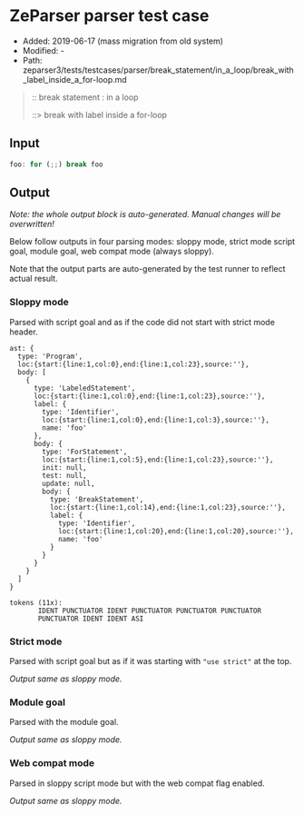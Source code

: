 # ZeParser parser test case

- Added: 2019-06-17 (mass migration from old system)
- Modified: -
- Path: zeparser3/tests/testcases/parser/break_statement/in_a_loop/break_with_label_inside_a_for-loop.md

> :: break statement : in a loop
>
> ::> break with label inside a for-loop

## Input

`````js
foo: for (;;) break foo
`````

## Output

_Note: the whole output block is auto-generated. Manual changes will be overwritten!_

Below follow outputs in four parsing modes: sloppy mode, strict mode script goal, module goal, web compat mode (always sloppy).

Note that the output parts are auto-generated by the test runner to reflect actual result.

### Sloppy mode

Parsed with script goal and as if the code did not start with strict mode header.

`````
ast: {
  type: 'Program',
  loc:{start:{line:1,col:0},end:{line:1,col:23},source:''},
  body: [
    {
      type: 'LabeledStatement',
      loc:{start:{line:1,col:0},end:{line:1,col:23},source:''},
      label: {
        type: 'Identifier',
        loc:{start:{line:1,col:0},end:{line:1,col:3},source:''},
        name: 'foo'
      },
      body: {
        type: 'ForStatement',
        loc:{start:{line:1,col:5},end:{line:1,col:23},source:''},
        init: null,
        test: null,
        update: null,
        body: {
          type: 'BreakStatement',
          loc:{start:{line:1,col:14},end:{line:1,col:23},source:''},
          label: {
            type: 'Identifier',
            loc:{start:{line:1,col:20},end:{line:1,col:20},source:''},
            name: 'foo'
          }
        }
      }
    }
  ]
}

tokens (11x):
       IDENT PUNCTUATOR IDENT PUNCTUATOR PUNCTUATOR PUNCTUATOR
       PUNCTUATOR IDENT IDENT ASI
`````

### Strict mode

Parsed with script goal but as if it was starting with `"use strict"` at the top.

_Output same as sloppy mode._

### Module goal

Parsed with the module goal.

_Output same as sloppy mode._

### Web compat mode

Parsed in sloppy script mode but with the web compat flag enabled.

_Output same as sloppy mode._
